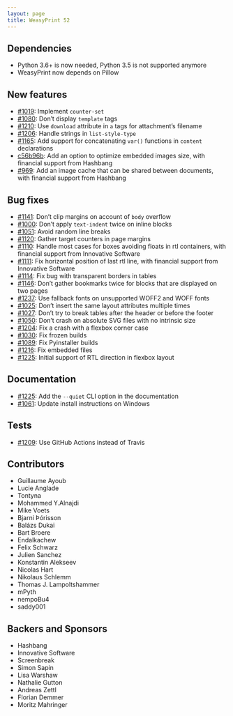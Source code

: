 ```yaml
---
layout: page
title: WeasyPrint 52
---
```


## Dependencies

* Python 3.6+ is now needed, Python 3.5 is not supported anymore
* WeasyPrint now depends on Pillow

## New features

* [#1019](https://github.com/Kozea/WeasyPrint/issues/1019):
  Implement `counter-set`
* [#1080](https://github.com/Kozea/WeasyPrint/issues/1080):
  Don’t display `template` tags
* [#1210](https://github.com/Kozea/WeasyPrint/pull/1210):
  Use `download` attribute in `a` tags for attachment’s filename
* [#1206](https://github.com/Kozea/WeasyPrint/issues/1206):
  Handle strings in `list-style-type`
* [#1165](https://github.com/Kozea/WeasyPrint/pull/1165):
  Add support for concatenating `var()` functions in `content` declarations
* [c56b96b](https://github.com/Kozea/WeasyPrint/commit/c56b96b):
  Add an option to optimize embedded images size, with financial support from 
  Hashbang
* [#969](https://github.com/Kozea/WeasyPrint/issues/969):
  Add an image cache that can be shared between documents, with financial 
  support from Hashbang

## Bug fixes

* [#1141](https://github.com/Kozea/WeasyPrint/pull/1141):
  Don’t clip margins on account of `body` overflow
* [#1000](https://github.com/Kozea/WeasyPrint/issues/1000):
  Don’t apply `text-indent` twice on inline blocks
* [#1051](https://github.com/Kozea/WeasyPrint/issues/1051):
  Avoid random line breaks
* [#1120](https://github.com/Kozea/WeasyPrint/pull/1120):
  Gather target counters in page margins
* [#1110](https://github.com/Kozea/WeasyPrint/issues/1110):
  Handle most cases for boxes avoiding floats in rtl containers, with 
  financial support from Innovative Software
* [#1111](https://github.com/Kozea/WeasyPrint/issues/1111):
  Fix horizontal position of last rtl line, with financial support from 
  Innovative Software
* [#1114](https://github.com/Kozea/WeasyPrint/issues/1114):
  Fix bug with transparent borders in tables
* [#1146](https://github.com/Kozea/WeasyPrint/pull/1146):
  Don’t gather bookmarks twice for blocks that are displayed on two pages
* [#1237](https://github.com/Kozea/WeasyPrint/issues/1237):
  Use fallback fonts on unsupported WOFF2 and WOFF fonts
* [#1025](https://github.com/Kozea/WeasyPrint/issues/1025):
  Don’t insert the same layout attributes multiple times
* [#1027](https://github.com/Kozea/WeasyPrint/issues/1027):
  Don’t try to break tables after the header or before the footer
* [#1050](https://github.com/Kozea/WeasyPrint/issues/1050):
  Don’t crash on absolute SVG files with no intrinsic size
* [#1204](https://github.com/Kozea/WeasyPrint/issues/1204):
  Fix a crash with a flexbox corner case
* [#1030](https://github.com/Kozea/WeasyPrint/pull/1030):
  Fix frozen builds
* [#1089](https://github.com/Kozea/WeasyPrint/pull/1089):
  Fix Pyinstaller builds
* [#1216](https://github.com/Kozea/WeasyPrint/pull/1216):
  Fix embedded files
* [#1225](https://github.com/Kozea/WeasyPrint/pull/1225):
  Initial support of RTL direction in flexbox layout

## Documentation

* [#1225](https://github.com/Kozea/WeasyPrint/pull/1225):
  Add the `--quiet` CLI option in the documentation
* [#1061](https://github.com/Kozea/WeasyPrint/pull/1061):
  Update install instructions on Windows

## Tests

* [#1209](https://github.com/Kozea/WeasyPrint/pull/1209):
  Use GitHub Actions instead of Travis

## Contributors

- Guillaume Ayoub
- Lucie Anglade
- Tontyna
- Mohammed Y.Alnajdi
- Mike Voets
- Bjarni Þórisson
- Balázs Dukai
- Bart Broere
- Endalkachew
- Felix Schwarz
- Julien Sanchez
- Konstantin Alekseev
- Nicolas Hart
- Nikolaus Schlemm
- Thomas J. Lampoltshammer
- mPyth
- nempoBu4
- saddy001

## Backers and Sponsors

- Hashbang
- Innovative Software
- Screenbreak
- Simon Sapin
- Lisa Warshaw
- Nathalie Gutton
- Andreas Zettl
- Florian Demmer
- Moritz Mahringer
